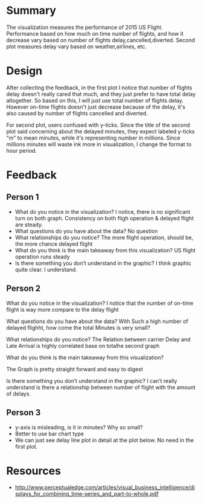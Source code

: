 # Summary

The visualization measures the performance of 2015 US
Flight.
Performance based on how much on time number of flights, and how it
decrease vary based on number of flights delay,cancelled,diverted.
Second plot measures delay vary based on weather,airlines, etc.

# Design

After collecting the feedback, in the first plot  I notice that number of flights delay
doesn't really cared that much, and they just prefer to have total delay
altogether. So based on this, I will just use total number of flights
delay. However on-time flights doesn't just decrease because of the
delay, it's also caused by number of flights cancelled and diverted.

For second plot, users confused with y-ticks. Since the title of the
second plot said concerning about the delayed minutes, they expect
labeled y-ticks "m" to mean minutes, while it's representing number in
millions. Since millions minutes will waste ink more in visualization, I
change the format to hour period.

# Feedback

## Person 1

* What do you notice in the visualization?
I notice, there is no significant turn on both graph. Consistency on both fligh operation & delayed flight are steady.
* What questions do you have about the data?
No question
* What relationships do you notice?
The more flight operation, should be, the more chance delayed flight
* What do you think is the main takeaway from this visualization?
US flight operation runs steady
* Is there something you don’t understand in the graphic?
I think graphic quite clear. I understand.

## Person 2

What do you notice in the visualization?
I notice that the number of on-time flight is way more compare to the
delay flight

What questions do you have about the data?
With Such a high number of delayed flighht, how come the total Minutes
is very small?

What relationships do you notice?
The Relation between carrier Delay and Late Arrival is highly correlated
base on totalhe second graph

What do you think is the main takeaway from this visualization?

The Graph is pretty straight forward and easy to digest

Is there something you don’t understand in the graphic?
I can’t really understand is there a relationship between number of
flight with the amount of delays.

## Person 3

* y-axis is misleading, is it in minutes? Why so small?
* Better to use bar chart type
* We can just see delay line plot in detail at the plot below. No need
  in the first plot. 

# Resources

* http://www.perceptualedge.com/articles/visual_business_intelligence/displays_for_combining_time-series_and_part-to-whole.pdf

